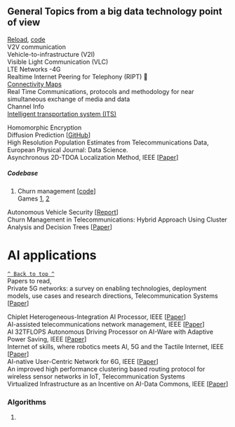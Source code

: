## <span id="top"> General Topics from a big data technology point of view </span>  
[Reload](https://arxiv.org/pdf/1706.05225.pdf), [code](https://github.com/ayarz/SpannigTreeAlgorithmsForMinimumReloadCostWithEdgeColoring)  
V2V communication  
Vehicle-to-infrastructure (V2I)  
Visible Light Communication (VLC)  
LTE Networks -4G  
Realtime Internet Peering for Telephony (RIPT) 🌟  
[Connectivity Maps]()  
Real Time Communications, protocols and methodology for near simultaneous exchange of media and data  
Channel Info  
[Intelligent transportation system (ITS)](https://www.techtarget.com/whatis/definition/intelligent-transportation-system#:~:text=Intelligent%20transportation%20system%20%28ITS%29%20is%20the%20application%20of,in%20order%20to%20improve%20safety%2C%20mobility%20and%20efficiency.)  
  
Homomorphic Encryption   
Diffusion Prediction [[GitHub](https://github.com/effrosyni-papanastasiou/GNNPapers)]  
High Resolution Population Estimates from Telecommunications Data, European Physical Journal: Data Science.  
Asynchronous 2D-TDOA Localization Method, IEEE [[Paper](https://ieeexplore.ieee.org/document/9653271)]  

##### Codebase
1. Churn management [[code](https://github.com/Abisar/iiirc-intelligent-churn-management)]  
Games [1](https://github.com/I7RANK/Mastermind), [2](https://github.com/saisrikark/Mastermind-with-GUI)  
  
  
Autonomous Vehicle Security [[Report](https://github.com/abhayKRak3n/Research-Paper-CSU34031/tree/main)]  
Churn Management in Telecommunications: Hybrid Approach Using Cluster Analysis and Decision Trees [[Paper](https://www.researchgate.net/publication/356170461_Churn_Management_in_Telecommunications_Hybrid_Approach_Using_Cluster_Analysis_and_Decision_Trees)]  

# AI applications
[`^ Back to top ^`](#top)  
Papers to read,  
Private 5G networks: a survey on enabling technologies, deployment models, use cases and research directions, Telecommunication Systems [[Paper](https://link.springer.com/article/10.1007/s11235-022-00978-z)]  
  
Chiplet Heterogeneous-Integration AI Processor, IEEE [[Paper](https://ieeexplore.ieee.org/document/10049867)]  
AI-assisted telecommunications network management, IEEE [[Paper](https://ieeexplore.ieee.org/document/64019)]  
AI 32TFLOPS Autonomous Driving Processor on AI-Ware with Adaptive Power Saving, IEEE [[Paper](https://ieeexplore.ieee.org/document/9078533)]  
Internet of skills, where robotics meets AI, 5G and the Tactile Internet, IEEE [[Paper](https://ieeexplore.ieee.org/document/7980645)]  
AI-native User-Centric Network for 6G, IEEE [[Paper](https://ieeexplore.ieee.org/document/9896699)]  
An improved high performance clustering based routing protocol for wireless sensor networks in IoT, Telecommunication Systems  
Virtualized Infrastructure as an Incentive on AI-Data Commons, IEEE [[Paper](https://ieeexplore.ieee.org/document/9952745)]  
### Algorithms
1. 
